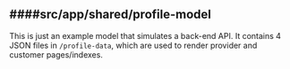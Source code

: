 ####src/app/shared/profile-model
--------------------------
This is just an example model that simulates a back-end API. It contains 4 JSON files in `/profile-data`, which are used to render provider and customer pages/indexes.